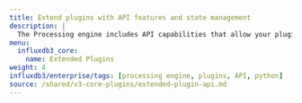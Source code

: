 ```yaml
---
title: Extend plugins with API features and state management
description: |
  The Processing engine includes API capabilities that allow your plugins to interact with InfluxDB data and maintain state between executions.
menu:
  influxdb3_core:
    name: Extended Plugins
weight: 4
influxdb3/enterprise/tags: [processing engine, plugins, API, python]
source: /shared/v3-core-plugins/extended-plugin-api.md
---
```


<!-- 
//SOURCE - content/shared/v3-core-plugins/extended-plugin-api.md
-->